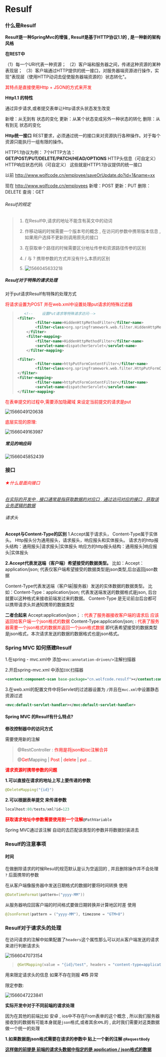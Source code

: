 # Resulf

### 什么是Resulf

**Resulf是一种SpringMvc的增强 , Resulf是基于HTTP协议1.1的 , 是一种新的架构风格**

**在REST中**

（1）每一个URI代表一种资源；
（2）客户端和服务器之间，传递这种资源的某种表现层；
（3）客户端通过HTTP提供的统一接口，对服务器端资源进行操作，实现"表现层（使用HTTP动词去促使服务器端资源的）状态转化"。

<font style="color:red">其特点是直接使用Http + JSON的方式来开发</font>

**Http1.1 的特性**

通过异步请求,或者提交表单让Http请求头状态发生改变

新增：从无到有 状态的变化
更新：从某个状态变成另外一种状态的转化 
删除：从有到无 状态的变化

**Http统一接口**
REST要求，必须通过统一的接口来对资源执行各种操作。对于每个资源只能执行一组有限的操作。

HTTP1.1协议为例：
7个HTTP方法：**GET/POST/PUT/DELETE/PATCH/HEAD/OPTIONS**
HTTP头信息（可自定义）
HTTP响应状态代码（可自定义）
这些就是HTTP1.1协议提供的统一接口

以前
http://www.wolfcode.cn/employee/saveOrUpdate.do?id=1&name=xx

现在
http://www.wolfcode.cn/employees
新增：POST
更新：PUT
删除：DELETE
查询：GET



###### Resulf的规定

> 1. 在Resulf中,请求的地址不能含有英文中的动词 
>
> 2. 作移动端的时候需要一个版本号的概念 , 在访问的参数中携带版本信息 , 如果用户选择不更新则调用原先的接口
> 3. 在获取单个路径的时候需要区分地址传参和资源路径传参的区别
> 4. /  与 ? 携带参数的方式并没有什么本质的区别
> 5. ![1566045633218](https://trip723.oss-cn-shenzhen.aliyuncs.com/%E8%9E%BA%E7%AA%9D%E7%AA%9D/imgs/1566045633218.png?Expires=1566049309&OSSAccessKeyId=TMP.hW7V69nVJ2sXKeMVMvbPZtHusmTjDLqjpQuVFqcm3zCzuKorcqx7NTZzAEQHzgdryHsi2Y9wZqUx2qxxVods7TSnfSko7B4agGYgdUQSgdMGwU8MGYiuD2EgFEVn6m.tmp&Signature=B0oRMYzG1JS5gaqBzSqR1WIOFcs%3D)





##### Resulf对于特殊的请求处理

对于put请求Resulf有特殊的处理方式

<font style="color:red">将请求设置为POST 并在web.xml中设置处理put请求的特殊过滤器</font>

> ```xml
>    <!--    设置Put请求等特殊请求访问-->
> <filter>
>         <filter-name>HiddenHttpMethodFilter</filter-name>
>         <filter-class>org.springframework.web.filter.HiddenHttpMethodFilter</filter-class>
>     </filter>
>     <filter-mapping>
>         <filter-name>HiddenHttpMethodFilter</filter-name>
>         <servlet-name>dispatcherServlet</servlet-name>
>     </filter-mapping>
> 
> <filter>
>         <filter-name>httpPutFormContentFilter</filter-name>
>         <filter-class>org.springframework.web.filter.HttpPutFormContentFilter</filter-class>
> </filter>
> <filter-mapping>
>         <filter-name>httpPutFormContentFilter</filter-name>
>         <servlet-name>dispatcherServlet</servlet-name>
> </filter-mapping>
> ```
>
> 

<font style="color:red">在表单提交的过程中,需要添加隐藏域 来设定当前提交的请求是put</font>

![1566049120638](https://trip723.oss-cn-shenzhen.aliyuncs.com/%E8%9E%BA%E7%AA%9D%E7%AA%9D/imgs/1566049120638.png)

<font style="color:red">底层实现的原理:</font>

![1566049163987](https://trip723.oss-cn-shenzhen.aliyuncs.com/%E8%9E%BA%E7%AA%9D%E7%AA%9D/imgs/1566049163987.png)



##### 常见的响应码

![1566045852439](https://trip723.oss-cn-shenzhen.aliyuncs.com/%E8%9E%BA%E7%AA%9D%E7%AA%9D/imgs/1566045852439.png)





### 接口

###### <font style="color:red">★什么是面向接口</font>

<u>*在实际的开发中 , 接口通常是指获取数据的对应口 , 通过访问对应的接口 , 获取该业务逻辑的数据*</u>



###### 请求头

**Accept与Content-Type的区别**
1.Accept属于请求头， Content-Type属于实体头。 
Http报头分为通用报头，请求报头，响应报头和实体报头。 
请求方的http报头结构：通用报头|请求报头|实体报头 
响应方的http报头结构：通用报头|响应报头|实体报头

**2.Accept代表发送端（客户端）希望接受的数据类型。** 
比如：Accept：application/json; 
代表仅客户端希望接受的数据类型是json类型,后台返回json数据

Content-Type代表发送端（客户端|服务器）发送的实体数据的数据类型。
比如：Content-Type：application/json; 
代表发送端发送的数据格式是json, 后台就要以这种格式来接收前端发过来的数据。
Content-Type 是无论前台后台都可以携带请求头并通知携带的数据类型

**二者合起来** 
Accept:application/json；  :  <font style="color:red">代表了服务器接收客户端的请求后 应该返回给客户端一个json格式的数据</font>
Content-Type:application/json; : <font style="color:red">代表了服务器需要一个json格式的数据并返回一个json格式数据</font>
即代表希望接受的数据类型是json格式，本次请求发送的数据的数据格式也是json格式。



### Spring MVC 如何搭建Resulf

1.在spring - mvc.xml中 添加`<mvc:annotation-driven/>`注解扫描器

2.开启spring-mvc.xml 中添加`IOC`扫描器

```xml
<context:component-scan base-package="cn.wolfcode.resulf"></context:component-scan>
```

3.在web.xml的配置文件中将Servlet的过滤器设置为 `/`并且在`mvc.xml`中设置静态资源过滤

```xml
<mvc:default-servlet-handler></mvc:default-servlet-handler>
```



#### Spring MVC 的Resulf有什么特点?

**修改控制器中的访问方式**

需要使用新的注解

> @RestController    :   <font style="color:red">作用是将json和ioc注解合并</font>
>
> @<font style="color:red">Get</font>Mapping | <font style="color:red">Post</font>  | <font style="color:red">delete </font>| <font style="color:red">put </font>... 
>
> 

**<font style="color:red">请求资源时携带参数的问题</font>**

**1.可以直接在请求的地址上写上要传递的参数**

```java
@DeleteMapping("{id}")
```

**2.可以根据表单提交 来传递参数**

```java
localhost:80/tests/xml?id=123
```



<font style="color:red">**获取请求地址中参数需要使用到一个注解**</font>`@PathVariable`

Spring MVC通过该注解 自动的去匹配该类型的参数并将数据封装进去



### Resulf的注意事项

#### 时间

在做删除请求的时候Resul的规范默认是认为空返回的 , 并且删除操作并不会处理 ` ?` 后面携带的参数

在从客户端像服务器中发送日期格式的数据时要将时间转换 使用 

```java
@DateTimeFormat(pattern=("yyyy-MM"))
```

从服务器响应回客户端的时间格式要做日期转换并计算地区时差 使用 

```java
@JsonFormat(pattern = ("yyyy-MM"), timezone = "GTM+8")
```



### Resulf对于请求头的处理

在访问请求的注解中如果配置了`headers`这个属性那么可以对从客户端发送的请求来进行判断请求头

![1566047073154](https://trip723.oss-cn-shenzhen.aliyuncs.com/%E8%9E%BA%E7%AA%9D%E7%AA%9D/imgs/1566047073154.png)

> ```java
> @GetMapping(value = "{id}/test", headers = "content-type=application/xml")
> ```

用来限定请求头的信息 如果不存在则报 **415** 异常

限定参数:

![1566047223841](https://trip723.oss-cn-shenzhen.aliyuncs.com/%E8%9E%BA%E7%AA%9D%E7%AA%9D/imgs/1566047223841.png)





**实际开发中对于不同前端的请求处理**

因为在其他的前端比如 安卓 , ios中不存在From表单的这个概念 , 所以我们服务器接收到的数据有可能本身就是`json`格式,或者其余`XML`的 , 此时我们需要对这类数据做一个统一的处理

**1.如果数据是json格式需要在请求的参数中 贴上一个新的注解 `@RequestBody`**

**<u>这样做的前提是 前端的请求头数据中指定的是 application / json格式的数据</u>**